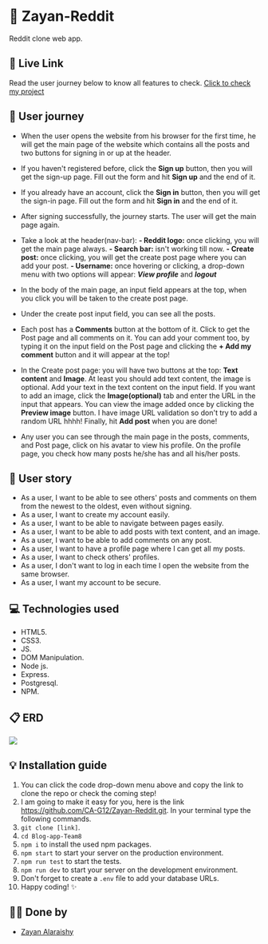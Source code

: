 # 🤖 Zayan-Reddit
Reddit clone web app.

## 🚀 Live Link

Read the user journey below to know all features to check.
[Click to check my project](https://reddit-zayan.herokuapp.com/)

## 👤 User journey
- When the user opens the website from his browser for the first time, he will get the main page of the website which contains all the posts and two buttons for signing in or up at the header.
- If you haven't registered before, click the **Sign up** button, then you will get the sign-up page. Fill out the form and hit **Sign up** and the end of it.
- If you already have an account, click the **Sign in** button, then you will get the sign-in page. Fill out the form and hit **Sign in** and the end of it.
- After signing successfully, the journey starts. The user will get the main page again.
- Take a look at the header(nav-bar): 
**- Reddit logo:** once clicking, you will get the main page always.
**- Search bar:** isn't working till now.
**- Create post:** once clicking, you will get the create post page where you can add your post.
**- Username:** once hovering or clicking, a drop-down menu with two options will appear: ***View profile*** and ***logout***

- In the body of the main page, an input field appears at the top, when you click you will be taken to the create post page.
- Under the create post input field, you can see all the posts.
- Each post has a **Comments** button at the bottom of it. Click to get the Post page and all comments on it. You can add your comment too, by typing it on the input field on the Post page and clicking the **+ Add my comment** button and it will appear at the top!
- In the Create post page: you will have two buttons at the top: **Text content** and **Image**. At least you should add text content, the image is optional. Add your text in the text content on the input field. If you want to add an image, click the **Image(optional)** tab and enter the URL in the input that appears. You can view the image added once by clicking the **Preview image** button. I have image URL validation so don't try to add a random URL hhhh! Finally, hit **Add post** when you are done!
- Any user you can see through the main page in the posts, comments, and Post page, click on his avatar to view his profile. On the profile page, you check how many posts he/she has and all his/her posts.

## 👤 User story
- As a user, I want to be able to see others' posts and comments on them from the newest to the oldest, even without signing.
- As a user, I want to create my account easily.
- As a user, I want to be able to navigate between pages easily.
- As a user, I want to be able to add posts with text content, and an image.
- As a user, I want to be able to add comments on any post.
- As a user, I want to have a profile page where I can get all my posts. 
- As a user, I want to check others' profiles.
- As a user, I don't want to log in each time I open the website from the same browser.
- As a user, I want my account to be secure.

## 💻 Technologies used

-  HTML5.
-  CSS3.
-  JS.
-  DOM Manipulation.
-  Node js.
-  Express.
-  Postgresql.
-  NPM.

## 📋 ERD
![](https://i.imgur.com/siQ9yBp.png)

## 💡 Installation guide

1. You can click the code drop-down menu above and copy the link to clone the repo or check the coming step!
2. I am going to make it easy for you, here is the link https://github.com/CA-G12/Zayan-Reddit.git. In your terminal type the following commands.
3. `git clone [link]`.
4. `cd Blog-app-Team8`
5. `npm i` to install the used npm packages.
6. `npm start` to start your server on the production environment.
7. `npm run test` to start the tests.
8. `npm run dev` to start your server on the development environment.
9. Don't forget to create a `.env` file to add your database URLs.
10. Happy coding! ✨

## 🐱‍💻 Done by
- [Zayan Alaraishy](https://github.com/Zayan-Alaraishy)